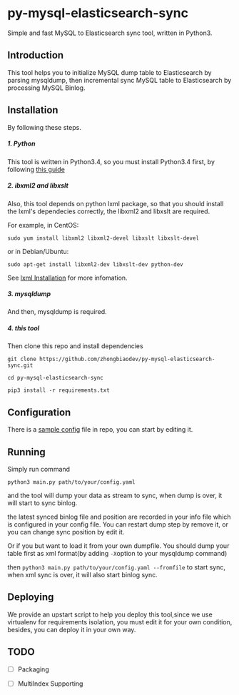 # py-mysql-elasticsearch-sync
Simple and fast MySQL to Elasticsearch sync tool, written in Python3.

## Introduction
This tool helps you to initialize MySQL dump table to Elasticsearch by parsing mysqldump, then incremental sync MySQL table to Elasticsearch by processing MySQL Binlog.

## Installation
By following these steps.
##### 1. Python
This tool is written in Python3.4, so you must install Python3.4 first, by following [this guide](https://docs.python.org/3.4/using/index.html)
##### 2. ibxml2 and libxslt
Also, this tool depends on python lxml package, so that you should install  the lxml's dependecies correctly, the libxml2 and libxslt are required.

For example, in CentOS:

```
sudo yum install libxml2 libxml2-devel libxslt libxslt-devel
```

or in Debian/Ubuntu:

```
sudo apt-get install libxml2-dev libxslt-dev python-dev
```

See [lxml Installation](http://lxml.de/installation.html) for more infomation.
##### 3. mysqldump
And then, mysqldump is required.


##### 4. this tool
Then clone this repo and install dependencies

```
git clone https://github.com/zhongbiaodev/py-mysql-elasticsearch-sync.git 

cd py-mysql-elasticsearch-sync

pip3 install -r requirements.txt
```

## Configuration
There is a [sample config](https://github.com/zhongbiaodev/py-mysql-elasticsearch-sync/blob/master/sample.yaml) file in repo, you can start by editing it.

## Running
Simply run command

```
python3 main.py path/to/your/config.yaml
```
and the tool will dump your data as stream to sync, when dump is over, it will start to sync binlog.

the latest synced binlog file and position are recorded in your info file which is configured in your config file. You can restart dump step by remove it, or you can change sync position by edit it.

Or if you  but want to load it from your own dumpfile. You should dump your table first as xml format(by adding ```-X```option to your mysqldump command) 

then
```python3 main.py path/to/your/config.yaml --fromfile```
to start sync, when xml sync is over, it will also start binlog sync.

## Deploying
We provide an upstart script to help you deploy this tool,since we use virtualenv for requirements isolation, you must edit it for your own condition, besides, you can deploy it in your own way.


## TODO
- [ ]  Packaging
- [ ]  MultiIndex Supporting

